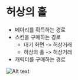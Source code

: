 # 허상의 홀
  * 메아리를 획득하는 경로
  * 스킨을 구매하는 경로
    * 대기 화면 -> 허상거래
    * 허상의 홀 -> 허상거래
  * 캐릭터를 구매하는 경로
  
![Alt text](https://postfiles.pstatic.net/MjAxODExMDRfMTUw/MDAxNTQxMzE2OTYxNzAy.ZcAYekwWq0it4OhnnCCZ2Rfn6woHobpgiGXYHBaUl5Qg.RXx44Ob75-7H8kxf4rk050Go4tYprRl5y0KM9tIWbQ4g.JPEG.iju1633/%ED%97%88%EC%83%81%EC%9D%98_%ED%99%80%28%EC%83%81%EC%A0%90%29_1.jpg?type=w773)
